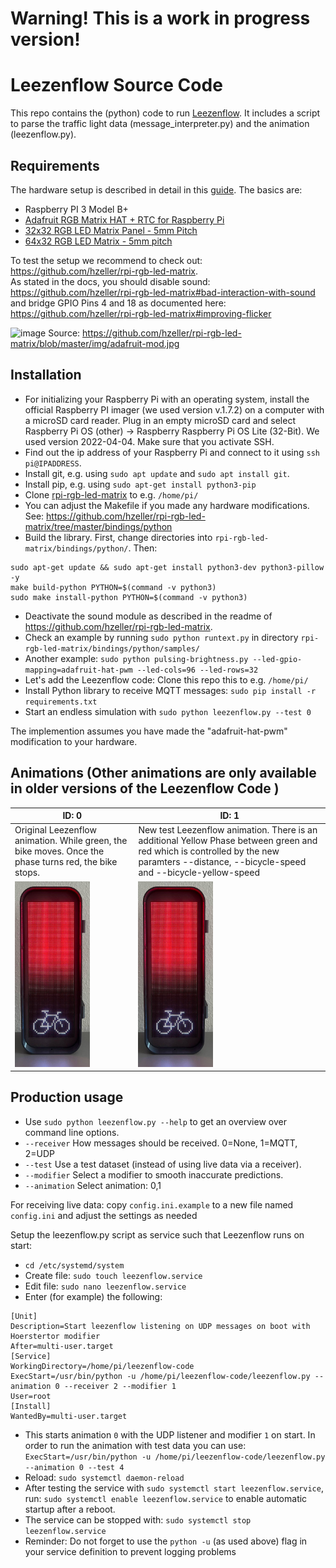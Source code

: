 # Warning! This is a work in progress version!

# Leezenflow Source Code

This repo contains the (python) code to run [Leezenflow](https://github.com/bCyberGmbH/leezenflow-doku). It includes a script to parse the traffic light data (message_interpreter.py) and the animation (leezenflow.py).

## Requirements

The hardware setup is described in detail in this [guide](https://github.com/bCyberGmbH/leezenflow-doku/blob/main/case.md).
The basics are:
- Raspberry PI 3 Model B+
- [Adafruit RGB Matrix HAT + RTC for Raspberry Pi](https://www.adafruit.com/product/2345)
- [32x32 RGB LED Matrix Panel - 5mm Pitch](https://www.adafruit.com/product/2026)
- [64x32 RGB LED Matrix - 5mm pitch](https://www.adafruit.com/product/2277)

To test the setup we recommend to check out: https://github.com/hzeller/rpi-rgb-led-matrix. \
As stated in the docs, you should disable sound: https://github.com/hzeller/rpi-rgb-led-matrix#bad-interaction-with-sound
and bridge GPIO Pins 4 and 18 as documented here: https://github.com/hzeller/rpi-rgb-led-matrix#improving-flicker

![image](https://user-images.githubusercontent.com/66736282/131323333-051d12f2-3675-4559-b143-b1451a63ec5d.png)
Source: https://github.com/hzeller/rpi-rgb-led-matrix/blob/master/img/adafruit-mod.jpg

## Installation
- For initializing your Raspberry Pi with an operating system, install the official Raspberry PI imager (we used version v.1.7.2) on a computer with a microSD card reader. Plug in an empty microSD card and select Raspberry Pi OS (other) -> Raspberry Raspberry Pi OS Lite (32-Bit). We used version 2022-04-04. Make sure that you activate SSH.
- Find out the ip address of your Raspberry Pi and connect to it using `ssh pi@IPADDRESS`.
- Install git, e.g. using `sudo apt update` and `sudo apt install git`.
- Install pip, e.g. using `sudo apt-get install python3-pip`
- Clone [rpi-rgb-led-matrix](https://github.com/hzeller/rpi-rgb-led-matrix) to e.g. `/home/pi/`
- You can adjust the Makefile if you made any hardware modifications. See: https://github.com/hzeller/rpi-rgb-led-matrix/tree/master/bindings/python 
- Build the library. First, change directories into `rpi-rgb-led-matrix/bindings/python/`. Then:
```
sudo apt-get update && sudo apt-get install python3-dev python3-pillow -y
make build-python PYTHON=$(command -v python3)
sudo make install-python PYTHON=$(command -v python3)
```
- Deactivate the sound module as described in the readme of https://github.com/hzeller/rpi-rgb-led-matrix.
- Check an example by running `sudo python runtext.py` in directory `rpi-rgb-led-matrix/bindings/python/samples/`
- Another example: `sudo python pulsing-brightness.py --led-gpio-mapping=adafruit-hat-pwm --led-cols=96 --led-rows=32`
- Let's add the Leezenflow code: Clone this repo this to e.g. `/home/pi/`
- Install Python library to receive MQTT messages: `sudo pip install -r requirements.txt`
- Start an endless simulation with `sudo python leezenflow.py --test 0`

The implemention assumes you have made the "adafruit-hat-pwm" modification to your hardware.

## Animations (Other animations are only available in older versions of the Leezenflow Code )
| ID: 0 | ID: 1 | 
| ------------- | ------------- |
| Original Leezenflow animation. While green, the bike moves. Once the phase turns red, the bike stops. | New test Leezenflow animation. There is an additional Yellow Phase between green and red which is controlled by the new paramters --distance, --bicycle-speed and --bicycle-yellow-speed |
| <img src="animations/animation_original.jpg" style="width:120px; height:297px;"> | <img src="animations/animation_original.jpg" style="width:120px; height:297px;"> |

## Production usage

- Use `sudo python leezenflow.py --help` to get an overview over command line options.
- `--receiver` How messages should be received. 0=None, 1=MQTT, 2=UDP
- `--test` Use a test dataset (instead of using live data via a receiver).
- `--modifier` Select a modifier to smooth inaccurate predictions.
- `--animation` Select animation: 0,1

For receiving live data: copy `config.ini.example` to a new file named `config.ini` and adjust the settings as needed

Setup the leezenflow.py script as service such that Leezenflow runs on start:
- `cd /etc/systemd/system`
- Create file: `sudo touch leezenflow.service`
- Edit file: `sudo nano leezenflow.service`
- Enter (for example) the following:
```
[Unit]
Description=Start leezenflow listening on UDP messages on boot with Hoerstertor modifier
After=multi-user.target
[Service]
WorkingDirectory=/home/pi/leezenflow-code
ExecStart=/usr/bin/python -u /home/pi/leezenflow-code/leezenflow.py --animation 0 --receiver 2 --modifier 1
User=root
[Install]
WantedBy=multi-user.target
```
- This starts animation `0` with the UDP listener and modifier `1` on start. In order to run the animation with test data you can use:
`ExecStart=/usr/bin/python -u /home/pi/leezenflow-code/leezenflow.py --animation 0 --test 4`
- Reload: `sudo systemctl daemon-reload`
- After testing the service with `sudo systemctl start leezenflow.service`, run: `sudo systemctl enable leezenflow.service` to enable automatic startup after a reboot.
- The service can be stopped with: `sudo systemctl stop leezenflow.service`
- Reminder: Do not forget to use the `python -u` (as used above) flag in your service definition to prevent logging problems
